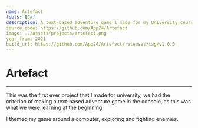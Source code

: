 ```yaml
---
name: Artefact
tools: [C#]
description: A text-based adventure game I made for my University course.
source_code: https://github.com/App24/Artefact
image: ../assets/projects/artefact.png
year_from: 2021
build_url: https://github.com/App24/Artefact/releases/tag/v1.0.0
---
```


# Artefact

---

This was the first ever project that I made for university, we had the criterion of making a text-based adventure game in the console, as this was what we were learning at the beginning.

I themed my game around a computer, exploring and fighting enemies.